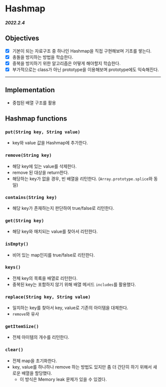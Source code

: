 # Hashmap

##### 2022.2.4

## Objectives

- [x] 기본이 되는 자료구조 중 하나인 Hashmap을 직접 구현해보며 기초를 쌓는다.
- [x] 충돌을 방지하는 방법을 학습한다.
- [x] 중복을 방지하기 위한 알고리즘은 어떻게 해야할지 학습한다.
- [x] 부가적으로는 class가 아닌 prototype을 이용해보며 prototype에도 익숙해진다.

---

## Implementation

- 중첩된 배열 구조를 활용

## Hashmap functions

### `put(String key, String value)`

- key와 value 값을 Hashmap에 추가한다.

### `remove(String key)`

- 해당 key에 있는 value를 삭제한다.
- remove 된 대상을 return한다.
- 해당하는 key가 없을 경우, 빈 배열을 리턴한다. (`Array.prototype.splice`와 동일)

### `contains(String key)`

- 해당 key가 존재하는지 판단하여 true/false로 리턴한다.

### `get(String key)`

- 해당 key와 매치되는 value를 찾아서 리턴한다.

### `isEmpty()`

- 비어 있는 map인지를 true/false로 리턴한다.

### `keys()`

- 전체 key의 목록을 배열로 리턴한다.
- 중복된 key는 포함하지 않기 위해 배열 메서드 `includes`를 활용했다.

### `replace(String key, String value)`

- 일치하는 key를 찾아서 key, value로 기존의 아이템을 대체한다.
- `remove`와 유사

### `getItemSize()`

- 전체 아이템의 개수를 리턴한다.

### `clear()`

- 전체 map을 초기화한다.
- key, value를 하나하나 remove 하는 방법도 있지만 좀 더 간단히 하기 위해서 새로운 배열을 할당했다.
  - 이 방식은 Memory leak 문제가 있을 수 있겠다.
